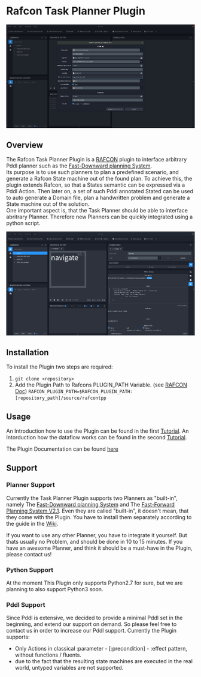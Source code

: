 # Rafcon Task Planner Plugin

![Rafcon Task Planner Plugin](docs/img/Rafcon_task_planner_plugin.png "The Plugin Configuration")

## Overview

The Rafcon Task Planner Plugin is a [RAFCON](https://github.com/DLR-RM/RAFCON) plugin to interface arbitrary Pddl planner such as the [Fast-Downward planning System](http://www.fast-downward.org/).  
Its purpose is to use such planners to plan a predefined scenario, and generate a Rafcon State machine out of the found plan. 
To achieve this, the plugin extends Rafcon, so that a States semantic can be expressed via a Pddl Action. Then later on, a set of such Pddl annotated Stated can be used to auto generate a Domain file, plan a handwritten problem and generate a State machine out of the solution.  
One important aspect is, that the Task Planner should be able to interface abritrary Planner. Therefore new Planners can be quickly integrated using a python script.

![Pddl Action tab, to annotate a State with an action.](docs/img/rtpp_Action_tab.png "Pddl Annotation")

## Installation
To install the Plugin two steps are required: 
1. `git clone <repository>`
2. Add the Plugin Path to Rafcons PLUGIN_PATH Variable. (see [RAFCON Doc](https://rafcon.readthedocs.io/en/latest/plugins.html)) `RAFCON_PLUGIN_PATH=$RAFCON_PLUGIN_PATH:[repository_path]/source/rafcontpp` 

## Usage
An Introduction how to use the Plugin can be found in the first [Tutorial](/examples/restaurant_tutorial).
An Intorduction how the dataflow works can be found in the second [Tutorial](/examples/turtle_sim_example).

The Plugin Documentation can be found [here](https://wiki.robotic.dlr.de/RAFCON/Task_Planner_Plugin)

## Support
### Planner Support
Currently the Task Planner Plugin supports two Planners as "built-in", namely The [Fast-Downward planning System](http://www.fast-downward.org/) and The [Fast-Forward Planning System V2.1](https://fai.cs.uni-saarland.de/hoffmann/ff.html). Even they are called "built-in", it doesn't mean, that they come with the Plugin. You have to install them separately according to the guide in the [Wiki]().  

If you want to use any other Planner, you have to integrate it yourself. But thats usually no Problem, and should be done in 10 to 15 minutes. If you have an awesome Planner, and think it should be a must-have in the Plugin, please contact us!

### Python Support

At the moment This Plugin only supports Python2.7 for sure, but we are planning to also support Python3 soon.

### Pddl Support

Since Pddl is extensive, we decided to provide a minimal Pddl set in the beginning, and extend our support on demand. So please feel free to contact us in order to increase our Pddl support. Currently the Plugin supports: 

- Only Actions in classical :parameter - [:precondition] - :effect pattern, without functions / fluents.
- due to the fact that the resulting state machines are executed in the real world, untyped variables are not supported.
